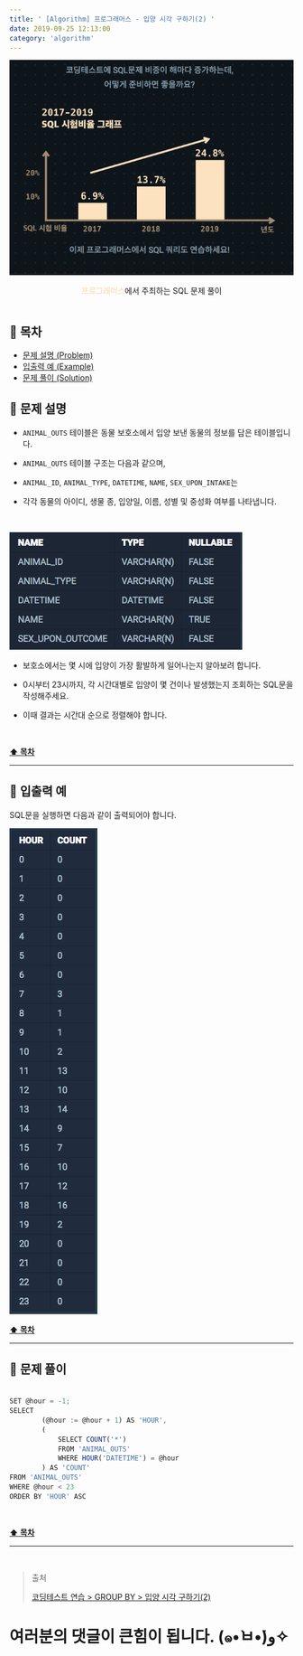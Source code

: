 ```yaml
---
title: ' [Algorithm] 프로그래머스 - 입양 시각 구하기(2) '
date: 2019-09-25 12:13:00
category: 'algorithm'
---
```


![](../../images/sql/logo.png)

<center><strong style="color:#FDE2BF">프로그래머스</strong>에서 주최하는 SQL 문제 풀이</center>

<br />

## **💎 목차**

- [문제 설명 (Problem)](#-문제-설명)
- [입출력 예 (Example)](#-입출력-예)
- [문제 풀이 (Solution)](#-문제-풀이)

## **📕 문제 설명**

- `ANIMAL_OUTS` 테이블은 동물 보호소에서 입양 보낸 동물의 정보를 담은 테이블입니다.

- `ANIMAL_OUTS` 테이블 구조는 다음과 같으며,

- `ANIMAL_ID`, `ANIMAL_TYPE`, `DATETIME`, `NAME`, `SEX_UPON_INTAKE`는

- 각각 동물의 아이디, 생물 종, 입양일, 이름, 성별 및 중성화 여부를 나타냅니다.

<br />

![](../../images/sql/table.2.png)
<br />

- 보호소에서는 몇 시에 입양이 가장 활발하게 일어나는지 알아보려 합니다.

- 0시부터 23시까지, 각 시간대별로 입양이 몇 건이나 발생했는지 조회하는 SQL문을 작성해주세요.

- 이때 결과는 시간대 순으로 정렬해야 합니다.

<br />

**[⬆ 목차](#-목차)**

---

## **📙 입출력 예**

SQL문을 실행하면 다음과 같이 출력되어야 합니다.

![](../../images/sql/groupby/4.example.png)
<br />

**[⬆ 목차](#-목차)**

---

## **📘 문제 풀이**

```js

SET @hour = -1;
SELECT
        (@hour := @hour + 1) AS 'HOUR',
        (
            SELECT COUNT('*')
            FROM 'ANIMAL_OUTS'
            WHERE HOUR('DATETIME') = @hour
        ) AS 'COUNT'
FROM 'ANIMAL_OUTS'
WHERE @hour < 23
ORDER BY 'HOUR' ASC

```

<br />

**[⬆ 목차](#-목차)**

---

<br />

> 출처
>
> <a href="https://programmers.co.kr/learn/courses/30/lessons/59413" target="_blank">코딩테스트 연습 > GROUP BY > 입양 시각 구하기(2)</a>

# 여러분의 댓글이 큰힘이 됩니다. (๑•̀ㅂ•́)و✧
